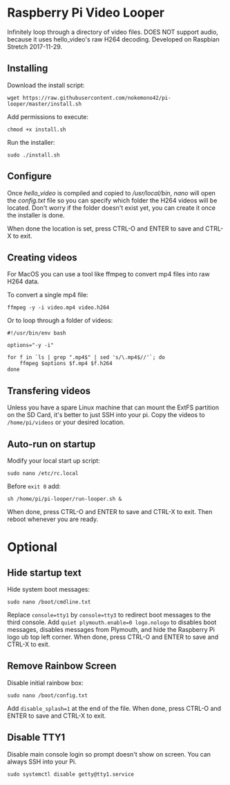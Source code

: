 

# Raspberry Pi Video Looper

Infinitely loop through a directory of video files. DOES NOT support audio, because it uses hello_video's raw H264 decoding. Developed on Raspbian Stretch 2017-11-29.

## Installing
Download the install script:
```
wget https://raw.githubusercontent.com/nokemono42/pi-looper/master/install.sh
```

Add permissions to execute:
```
chmod +x install.sh
```

Run the installer:
```
sudo ./install.sh
```

## Configure
Once *hello_video* is compiled and copied to */usr/local/bin*, *nano* will open the *config.txt* file so you can specify which folder the H264 videos will be located. Don't worry if the folder doesn't exist yet, you can create it once the installer is done.

When done the location is set, press CTRL-O and ENTER to save and CTRL-X to exit.

## Creating videos
For MacOS you can use a tool like ffmpeg to convert mp4 files into raw H264 data.

To convert a single mp4 file:
```
ffmpeg -y -i video.mp4 video.h264
```

Or to loop through a folder of videos:

```
#!/usr/bin/env bash

options="-y -i"

for f in `ls | grep ".mp4$" | sed 's/\.mp4$//'`; do
	ffmpeg $options $f.mp4 $f.h264
done
```

## Transfering videos
Unless you have a spare Linux machine that can mount the ExtFS partition on the SD Card, it's better to just SSH into your pi. Copy the videos to ``/home/pi/videos`` or your desired location.

## Auto-run on startup
Modify your local start up script:
```
sudo nano /etc/rc.local
```

Before ``exit 0`` add:
```
sh /home/pi/pi-looper/run-looper.sh &
```
When done, press CTRL-O and ENTER to save and CTRL-X to exit. Then reboot whenever you are ready.

# Optional
## Hide startup text
Hide system boot messages:
```
sudo nano /boot/cmdline.txt
```
Replace ``console=tty1`` by ``console=tty3`` to redirect boot messages to the third console. Add ``quiet plymouth.enable=0 logo.nologo`` to disables boot messages, disables messages from Plymouth, and hide the Raspberry Pi logo ub top left corner. When done, press CTRL-O and ENTER to save and CTRL-X to exit.


## Remove Rainbow Screen
Disable initial rainbow box:
```
sudo nano /boot/config.txt
```
Add ``disable_splash=1`` at the end of the file. When done, press CTRL-O and ENTER to save and CTRL-X to exit.

## Disable TTY1
Disable main console login so prompt doesn't show on screen. You can always SSH into your Pi.
```
sudo systemctl disable getty@tty1.service
```